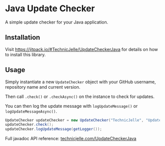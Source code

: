 # Java Update Checker
A simple update checker for your Java application.

## Installation
Visit https://jitpack.io/#TechnicJelle/UpdateCheckerJava for details on how to install this library.

## Usage
Simply instantiate a new `UpdateChecker` object with your GitHub username, repository name and current version.

Then call `.check()` or `.checkAsync()` on the instance to check for updates.

You can then log the update message with `logUpdateMessage()` or `logUpdateMessageAsync()`.

```java
UpdateChecker updateChecker = new UpdateChecker("TechnicJelle", "UpdateCheckerJava", "2.0");
updateChecker.check();
updateChecker.logUpdateMessage(getLogger());
```

Full javadoc API reference: [technicjelle.com/UpdateCheckerJava](https://technicjelle.com/UpdateCheckerJava/com/technicjelle/UpdateChecker.html)

